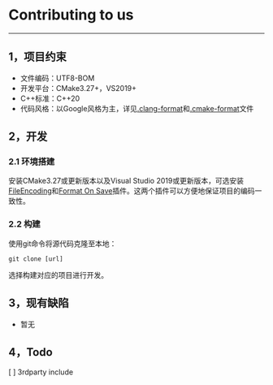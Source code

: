 # Contributing to us

---

## 1，项目约束

- 文件编码：UTF8-BOM
- 开发平台：CMake3.27+，VS2019+
- C++标准：C++20
- 代码风格：以Google风格为主，详见[.clang-format](./.clang-format)和[.cmake-format](.cmake-format)文件



## 2，开发

### 2.1 环境搭建

安装CMake3.27或更新版本以及Visual Studio 2019或更新版本，可选安装[FileEncoding](https://marketplace.visualstudio.com/items?itemName=genrwoody.FileEncoding)和[Format On Save](https://marketplace.visualstudio.com/items?itemName=WinstonFeng.FormatonSave)插件。这两个插件可以方便地保证项目的编码一致性。


### 2.2 构建

使用git命令将源代码克隆至本地：

```
git clone [url]
```

选择构建对应的项目进行开发。



## 3，现有缺陷

- 暂无


## 4，Todo
[ ] 3rdparty include
